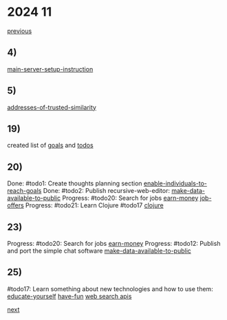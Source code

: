 # 2024 11

[previous](2024-10.md)

## 4)
[main-server-setup-instruction](../../topics/code/server/main-server-setup-instruction.md)

## 5)
[addresses-of-trusted-similarity](../../topics/code/ideas/addresses-of-trusted-similarity.md)

## 19)
created list of [goals](../../planning/goals/goal-1-100.md) and [todos](../../planning/todos/todo-1-100.md)

## 20)
Done: #todo1: Create thoughts planning section [enable-individuals-to-reach-goals](enable-individuals-to-reach-goals.md)
Done: #todo2: Publish recursive-web-editor:  [make-data-available-to-public](make-data-available-to-public.md)
Progress: #todo20: Search for jobs [earn-money](earn-money.md)
[job-offers](job-offers.md)
Progress: #todo21: Learn Clojure #todo17
[clojure](../../topics/code/technologies/clojure.md)

## 23)
Progress: #todo20: Search for jobs [earn-money](earn-money.md)
Progress: #todo12: Publish and port the simple chat software [make-data-available-to-public](make-data-available-to-public.md)

## 25)
#todo17: Learn something about new technologies and how to use them: [educate-yourself](educate-yourself.md) [have-fun](have-fun.md)
[web search apis](../../topics/code/technologies/search-apis.md)

[next](2024-12.md)


